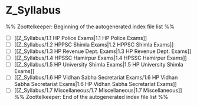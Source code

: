 # Z_Syllabus
%% Zoottelkeeper: Beginning of the autogenerated index file list  %%
- [ ]  [[Z_Syllabus/1.1 HP Police Exams|1.1 HP Police Exams]]
- [ ]  [[Z_Syllabus/1.2 HPPSC Shimla Exams|1.2 HPPSC Shimla Exams]]
- [ ]  [[Z_Syllabus/1.3 HP Revenue Dept. Exams|1.3 HP Revenue Dept. Exams]]
- [ ]  [[Z_Syllabus/1.4 HPSSC Hamirpur Exams|1.4 HPSSC Hamirpur Exams]]
- [ ]  [[Z_Syllabus/1.5 HP University Shimla Exams|1.5 HP University Shimla Exams]]
- [ ]  [[Z_Syllabus/1.6 HP Vidhan Sabha Secretariat Exams/1.6 HP Vidhan Sabha Secretariat Exams|1.6 HP Vidhan Sabha Secretariat Exams]]
- [ ]  [[Z_Syllabus/1.7 Miscellaneous/1.7 Miscellaneous|1.7 Miscellaneous]]
%% Zoottelkeeper: End of the autogenerated index file list  %%
